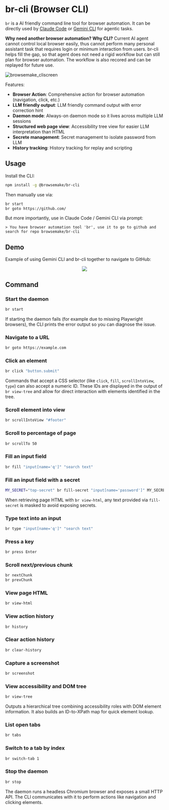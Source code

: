 # br-cli (Browser CLI)
`br` is a AI friendly command line tool for browser automation. It can be directly used by [Claude Code](https://github.com/anthropics/claude-code) or [Gemini CLI](https://github.com/google-gemini/gemini-cli) for agentic tasks.

**Why need another browser automation? Why CLI?** Current AI agent cannot control local browser easily, thus cannot perform many personal assistant task that requires login or minimum interaction from users. br-cli helps fill the gap, so that agent does not need a rigid workflow but can still plan for browser automation. The workflow is also recored and can be replayed for future use.

![browsemake_cliscreen](https://github.com/user-attachments/assets/44e7bd82-465e-4150-b9af-2af412bb6eed)

Features:
- **Browser Action**: Comprehensive action for browser automation (navigation, click, etc.)
- **LLM friendly output**: LLM friendly command output with error correction hint
- **Daemon mode**: Always-on daemon mode so it lives across multiple LLM sessions
- **Structured web page view**: Accessibility tree view for easier LLM interpretation than HTML
- **Secrete management**: Secret management to isolate password from LLM
- **History tracking**: History tracking for replay and scripting

## Usage
Install the CLI:

```bash
npm install -g @browsemake/br-cli
```

Then manually use via:

```bash
br start
br goto https://github.com/
```

But more importantly, use in Claude Code / Gemini CLI via prompt:

```
> You have browser automation tool 'br', use it to go to github and search for repo browsemake/br-cli
```

## Demo
Example of using Gemini CLI and br-cli together to navigate to GitHub:
<div align="center">
    <a href="https://www.loom.com/share/0ef198e259864ae08afa9ae9f78acfac">
      <img style="max-width:300px;" src="https://cdn.loom.com/sessions/thumbnails/0ef198e259864ae08afa9ae9f78acfac-3e42df07f2040874-full-play.gif">
    </a>
</div>

## Command

### Start the daemon
```bash
br start
```
If starting the daemon fails (for example due to missing Playwright browsers),
the CLI prints the error output so you can diagnose the issue.

### Navigate to a URL
```bash
br goto https://example.com
```

### Click an element

```bash
br click "button.submit"
```

Commands that accept a CSS selector (like `click`, `fill`, `scrollIntoView`, `type`) can also accept a numeric ID. These IDs are displayed in the output of `br view-tree` and allow for direct interaction with elements identified in the tree.

### Scroll element into view

```bash
br scrollIntoView "#footer"
```

### Scroll to percentage of page

```bash
br scrollTo 50
```

### Fill an input field

```bash
br fill "input[name='q']" "search text"
```

### Fill an input field with a secret

```bash
MY_SECRET="top-secret" br fill-secret "input[name='password']" MY_SECRET
```

When retrieving page HTML with `br view-html`, any text provided via
`fill-secret` is masked to avoid exposing secrets.

### Type text into an input

```bash
br type "input[name='q']" "search text"
```

### Press a key

```bash
br press Enter
```

### Scroll next/previous chunk

```bash
br nextChunk
br prevChunk
```

### View page HTML

```bash
br view-html
```

### View action history

```bash
br history
```

### Clear action history

```bash
br clear-history
```

### Capture a screenshot

```bash
br screenshot
```

### View accessibility and DOM tree

```bash
br view-tree
```

Outputs a hierarchical tree combining accessibility roles with DOM element
information. It also builds an ID-to-XPath map for quick element lookup.

### List open tabs

```bash
br tabs
```

### Switch to a tab by index

```bash
br switch-tab 1
```

### Stop the daemon

```bash
br stop
```

The daemon runs a headless Chromium browser and exposes a small HTTP API. The CLI communicates with it to perform actions like navigation and clicking elements.
